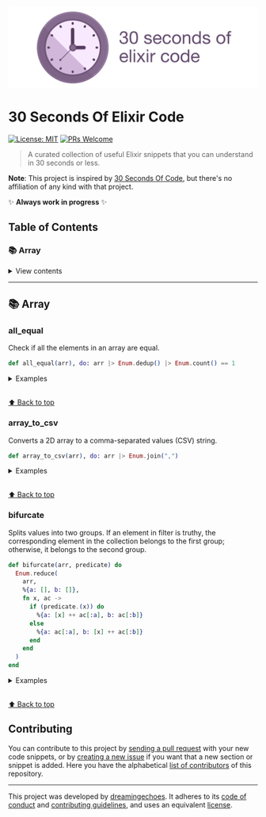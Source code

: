 ![30 Seconds Of Elixir Code](./media/logo.png)

# 30 Seconds Of Elixir Code

[![License: MIT](https://img.shields.io/badge/License-MIT-yellow.svg)](https://opensource.org/licenses/MIT) [![PRs Welcome](https://img.shields.io/badge/PRs-welcome-brightgreen.svg?style=flat-square)](http://makeapullrequest.com)

> A curated collection of useful Elixir snippets that you can understand in 30 seconds or less.

**Note**: This project is inspired by [30 Seconds Of Code](https://github.com/30-seconds/30-seconds-of-code), but there's no affiliation of any kind with that project.

:sparkles: **Always work in progress** :sparkles:

## Table of Contents

### 📚 Array

<details>

  <summary>View contents</summary>

  * [`all_equal`](#all_equal)
  * [`array_to_csv`](#array_to_csv)
  * [`bifurcate`](#bifurcate)

</details>

---

## 📚 Array

### all_equal

Check if all the elements in an array are equal.

```elixir
def all_equal(arr), do: arr |> Enum.dedup() |> Enum.count() == 1
```

<details>

  <summary>Examples</summary>

  ```elixir
  all_equal([1, 2, 3, 4, 5, 6])  # false
  all_equal([1, 1, 1])           # true
  ```
</details>

<br>[⬆ Back to top](#table-of-contents)

### array_to_csv

Converts a 2D array to a comma-separated values (CSV) string.

```elixir
def array_to_csv(arr), do: arr |> Enum.join(",")
```

<details>
  <summary>Examples</summary>

  ```elixir
  array_to_csv([1, 2, 3, 4])    # "1,2,3,4"
  ```
</details>

<br>[⬆ Back to top](#table-of-contents)

### bifurcate

Splits values into two groups. If an element in filter is truthy, the corresponding element in the collection belongs to the first group; otherwise, it belongs to the second group.

```elixir
def bifurcate(arr, predicate) do
  Enum.reduce(
    arr,
    %{a: [], b: []},
    fn x, ac ->
      if (predicate.(x)) do
        %{a: [x] ++ ac[:a], b: ac[:b]}
      else
        %{a: ac[:a], b: [x] ++ ac[:b]}
      end
    end
  )
end
```

<details>
  <summary>Examples</summary>

  ```elixir
  bifurcate([1, 2, 3, 4], fn x -> rem(x, 2) == 0 end)
  # %{a: [4, 2], b: [3, 1]}
  ```
</details>

<br>[⬆ Back to top](#table-of-contents)


## Contributing

You can contribute to this project by [sending a pull request](https://github.com/dreamingechoes/30-seconds-of-elixir-code/pull/new/master) with your new code snippets, or by [creating a new issue](https://github.com/dreamingechoes/30-seconds-of-elixir-code/issues/new) if you want that a new section or snippet is added. Here you have the alphabetical [list of contributors](CONTRIBUTORS.md) of this repository.

----------------------------

This project was developed by [dreamingechoes](https://github.com/dreamingechoes).
It adheres to its [code of conduct](https://github.com/dreamingechoes/base/blob/master/files/CODE_OF_CONDUCT.md) and
[contributing guidelines](https://github.com/dreamingechoes/base/blob/master/files/CONTRIBUTING.md), and uses an equivalent [license](https://github.com/dreamingechoes/base/blob/master/files/LICENSE).
